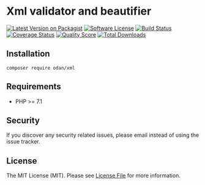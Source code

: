 # Xml validator and beautifier

[![Latest Version on Packagist](https://img.shields.io/github/release/odan/xml.svg)](https://github.com/odan/xml/releases)
[![Software License](https://img.shields.io/badge/license-MIT-brightgreen.svg)](LICENSE.md)
[![Build Status](https://travis-ci.org/odan/xml.svg?branch=master)](https://travis-ci.org/odan/xml)
[![Coverage Status](https://scrutinizer-ci.com/g/odan/xml/badges/coverage.png?b=master)](https://scrutinizer-ci.com/g/odan/xml/code-structure)
[![Quality Score](https://scrutinizer-ci.com/g/odan/xml/badges/quality-score.png?b=master)](https://scrutinizer-ci.com/g/odan/xml/?branch=master)
[![Total Downloads](https://img.shields.io/packagist/dt/odan/xml.svg)](https://packagist.org/packages/odan/xml)


## Installation

```shell
composer require odan/xml
```

## Requirements

* PHP >= 7.1

## Security

If you discover any security related issues, please email instead of using the issue tracker.

## License

The MIT License (MIT). Please see [License File](LICENSE.md) for more information.


[PSR-1]: https://github.com/php-fig/fig-standards/blob/master/accepted/PSR-1-basic-coding-standard.md
[PSR-2]: https://github.com/php-fig/fig-standards/blob/master/accepted/PSR-2-coding-style-guide.md
[PSR-4]: https://github.com/php-fig/fig-standards/blob/master/accepted/PSR-4-autoloader.md
[Composer]: http://getcomposer.org/
[PHPUnit]: http://phpunit.de/

